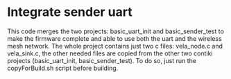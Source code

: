 Integrate sender uart
========================

This code merges the two projects: basic_uart_init and basic_sender_test to make the firmware complete and able to use both the uart and the wireless mesh network.
The whole project contains just two c files: vela_node.c and vela_sink.c, the other needed files are copied from the other two contiki projects (basic_uart_init, basic_sender_test). To do so, just run the copyForBuild.sh script before building.

